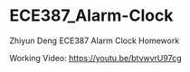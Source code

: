# ECE387_Alarm-Clock
Zhiyun Deng ECE387 Alarm Clock Homework

Working Video: https://youtu.be/btvwvrU97cg
